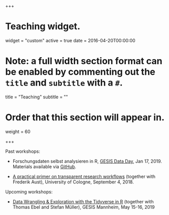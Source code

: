 +++
# Teaching widget.
widget = "custom"
active = true
date = 2016-04-20T00:00:00

# Note: a full width section format can be enabled by commenting out the `title` and `subtitle` with a `#`.
title = "Teaching"
subtitle = ""

# Order that this section will appear in.
weight = 60

+++

Past workshops:

- Forschungsdaten selbst analysieren in R, [GESIS Data Day](https://www.gesis.org/angebot/veranstaltungen/gesis-tagungen/dataday2019/), Jan 17, 2019. Materials available via [GitHub](https://github.com/jobreu/gesis_dataday_19).

- [A practical primer on transparent research workflows](https://github.com/crsh/psych-transparency-guide_workshop) (together with Frederik Aust), University of Cologne, September 4, 2018.

Upcoming workshops:

- [Data Wrangling & Exploration with the Tidyverse in R](https://training.gesis.org/?site=pDetails&child=full&pID=0x33C195D77A9F450183D79276838B4E73&lang=en_US) (together with Thomas Ebel and Stefan Müller), GESIS Mannheim, May 15-16, 2019
